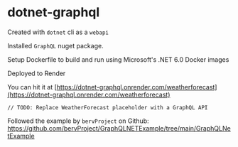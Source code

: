 # dotnet-graphql

Created with `dotnet` cli as a `webapi`

Installed `GraphQL` nuget package.

Setup Dockerfile to build and run using Microsoft's .NET 6.0 Docker images

Deployed to Render

You can hit it at [https://dotnet-graphql.onrender.com/weatherforecast](https://dotnet-graphql.onrender.com/weatherforecast)

```
// TODO: Replace WeatherForecast placeholder with a GraphQL API
```


Followed the example by `bervProject` on Github: https://github.com/bervProject/GraphQLNETExample/tree/main/GraphQLNetExample